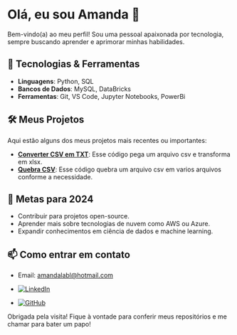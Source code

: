 # Olá, eu sou Amanda 👋

Bem-vindo(a) ao meu perfil! Sou uma pessoal apaixonada por tecnologia, sempre buscando aprender e aprimorar minhas habilidades.

## 🔧 Tecnologias & Ferramentas

- **Linguagens**: Python, SQL
- **Bancos de Dados**: MySQL, DataBricks
- **Ferramentas**: Git, VS Code, Jupyter Notebooks, PowerBi

## 🛠️ Meus Projetos

Aqui estão alguns dos meus projetos mais recentes ou importantes:

- **[Converter CSV em TXT](https://github.com/AmandaSerafim17/PYTHON_JUPYTER_CONVERTER_CSV_EM_XLSX)**: Esse código pega um arquivo csv e transforma em xlsx.
- **[Quebra CSV](https://github.com/AmandaSerafim17/PYTHON_JUPYTER_QUEBRA_CSV)**: Esse código quebra um arquivo csv em varios arquivos conforme a necessidade.


## 🚀 Metas para 2024

- Contribuir para projetos open-source.
- Aprender mais sobre tecnologias de nuvem como AWS ou Azure.
- Expandir conhecimentos em ciência de dados e machine learning.

## 📫 Como entrar em contato

- Email: amandalabl@hotmail.com
- [![LinkedIn](https://img.shields.io/badge/LinkedIn-0077B5?style=for-the-badge&logo=linkedin&logoColor=white)](https://www.linkedin.com/in/amanda-das-gra%C3%A7as-serafim-626849b4/)

- [![GitHub](https://img.shields.io/badge/GitHub-100000?style=for-the-badge&logo=github&logoColor=white)](https://github.com/AmandaSerafim17)



Obrigada pela visita! Fique à vontade para conferir meus repositórios e me chamar para bater um papo!
